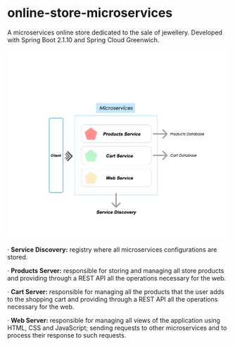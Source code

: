 # online-store-microservices
A microservices online store dedicated to the sale of jewellery. Developed with Spring Boot 2.1.10 and Spring Cloud Greenwich.

![Architecture](https://github.com/BlancaAsensio/online-store-microservices/blob/master/arquitectura.jpg)

· **Service Discovery:** registry where all microservices configurations are stored.

· **Products Server:** responsible for storing and managing all store products and providing through a REST API all the operations necessary for the web.

· **Cart Server:** responsible for managing all the products that the user adds to the shopping cart and providing through a REST API all the operations necessary for the web.

· **Web Server:** responsible for managing all views of the application using HTML, CSS and JavaScript; sending requests to other microservices and to process their response to such requests.


